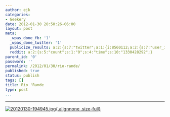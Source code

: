 ```yaml
---
author: ejk
categories:
- Geekery
date: 2012-01-30 20:50:26-06:00
layout: post
meta:
  _wpas_done_fb: '1'
  _wpas_done_twitter: '1'
  publicize_results: a:2:{s:7:"twitter";a:1:{i:8560112;a:2:{s:7:"user_id";s:3:"ejk";s:7:"post_id";s:18:"164148542393430016";}}s:2:"fb";a:1:{i:722852376;a:2:{s:7:"user_id";s:9:"722852376";s:7:"post_id";s:17:"10150506694697377";}}}
  reddit: a:2:{s:5:"count";s:1:"0";s:4:"time";s:10:"1330428292";}
parent_id: '0'
password: ''
permalink: /2012/01/30/rio-rande/
published: true
status: publish
tags: []
title: Rio 'Rande
type: post
...
```

---

[![20120130-194945.jpg](%7B%7B%20site.baseurl%20%7D%7D/assets/2012/01/20120130-194945.jpg){.alignnone .size-full}](http://rhymeswithtoaster.files.wordpress.com/2012/01/20120130-194945.jpg)
